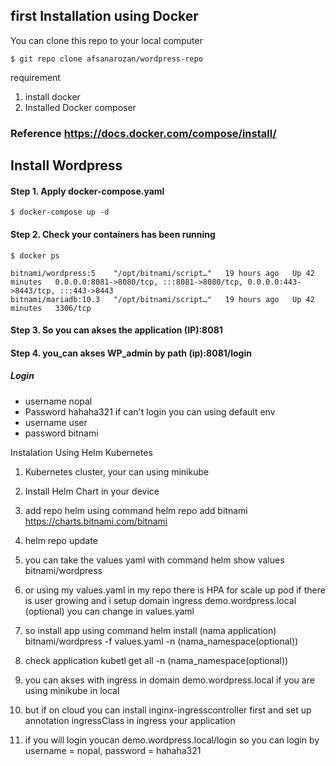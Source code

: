 ## first Installation using Docker
 
You can clone this repo to your local computer

```console
$ git repo clone afsanarozan/wordpress-repo
```

requirement

1. install docker 
2. Installed Docker composer 
 

### Reference https://docs.docker.com/compose/install/ 

## Install Wordpress 

#### Step 1. Apply docker-compose.yaml   
```console
$ docker-compose up -d
```
#### Step 2. Check your containers has been running 
```console
$ docker ps 
```

```console
bitnami/wordpress:5    "/opt/bitnami/script…"   19 hours ago   Up 42 minutes   0.0.0.0:8081->8080/tcp, :::8081->8080/tcp, 0.0.0.0:443->8443/tcp, :::443->8443 
bitnami/mariadb:10.3   "/opt/bitnami/script…"   19 hours ago   Up 42 minutes   3306/tcp                                                                            
```


#### Step 3. So you can akses the application (IP):8081

#### Step 4. you_can akses WP_admin by path (ip):8081/login  

##### Login    
   - username nopal
   - Password hahaha321
if can't login you can using default env 
   - username user
   - password bitnami

Instalation Using Helm Kubernetes 

1. Kubernetes cluster, your can using minikube 
2. Install Helm Chart in your device 
3. add repo helm using command
   helm repo add bitnami https://charts.bitnami.com/bitnami

4. helm repo update 
5. you can take the values yaml with command
   helm show values bitnami/wordpress
6. or using my values.yaml in my repo
   there is HPA for scale up pod if there is user growing
   and i setup domain ingress demo.wordpress.local (optional) you can change in values.yaml
7. so install app using command
   helm install (nama application) bitnami/wordpress -f values.yaml -n (nama_namespace(optional)) 

8. check application 
   kubetl get all -n (nama_namespace(optional))

9. you can akses with ingress in domain demo.wordpress.local if you are using minikube in local
8. but if on cloud you can install inginx-ingresscontroller first and set up annotation ingressClass in ingress your application 
10. if you will login youcan demo.wordpress.local/login so you can login by username = nopal, password = hahaha321 

